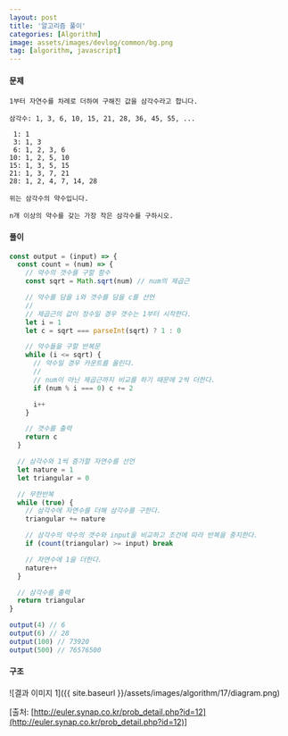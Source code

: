 ```yaml
---
layout: post
title: '알고리즘 풀이'
categories: [Algorithm]
image: assets/images/devlog/common/bg.png
tag: [algorithm, javascript]
---
```


#### 문제

```
1부터 자연수를 차례로 더하여 구해진 값을 삼각수라고 합니다.

삼각수: 1, 3, 6, 10, 15, 21, 28, 36, 45, 55, ...

 1: 1
 3: 1, 3
 6: 1, 2, 3, 6
10: 1, 2, 5, 10
15: 1, 3, 5, 15
21: 1, 3, 7, 21
28: 1, 2, 4, 7, 14, 28

위는 삼각수의 약수입니다.

n개 이상의 약수를 갖는 가장 작은 삼각수를 구하시오.
```

#### 풀이

```javascript
const output = (input) => {
  const count = (num) => {
    // 약수의 갯수를 구할 함수
    const sqrt = Math.sqrt(num) // num의 제곱근

    // 약수를 담을 i와 갯수를 담을 c를 선언
    //
    // 제곱근의 값이 정수일 경우 갯수는 1부터 시작한다.
    let i = 1
    let c = sqrt === parseInt(sqrt) ? 1 : 0

    // 약수들을 구할 반복문
    while (i <= sqrt) {
      // 약수일 경우 카운트를 올린다.
      //
      // num이 아닌 제곱근까지 비교를 하기 때문에 2씩 더한다.
      if (num % i === 0) c += 2

      i++
    }

    // 갯수를 출력
    return c
  }

  // 삼각수와 1씩 증가할 자연수를 선언
  let nature = 1
  let triangular = 0

  // 무한반복
  while (true) {
    // 삼각수에 자연수를 더해 삼각수를 구한다.
    triangular += nature

    // 삼각수의 약수의 갯수와 input을 비교하고 조건에 따라 반복을 중지한다.
    if (count(triangular) >= input) break

    // 자연수에 1을 더한다.
    nature++
  }

  // 삼각수를 출력
  return triangular
}

output(4) // 6
output(6) // 28
output(100) // 73920
output(500) // 76576500
```

#### 구조

![결과 이미지 1]({{ site.baseurl }}/assets/images/algorithm/17/diagram.png)

[출처: [http://euler.synap.co.kr/prob_detail.php?id=12](http://euler.synap.co.kr/prob_detail.php?id=12)]
